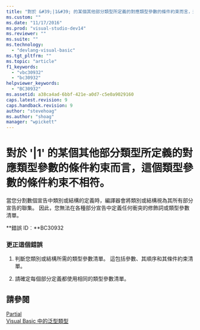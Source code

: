 ```yaml
---
title: "對於 &#39;|1&#39; 的某個其他部分類型所定義的對應類型參數的條件約束而言，這個類型參數的條件約束不相符。 | Microsoft Docs"
ms.custom: ""
ms.date: "11/17/2016"
ms.prod: "visual-studio-dev14"
ms.reviewer: ""
ms.suite: ""
ms.technology: 
  - "devlang-visual-basic"
ms.tgt_pltfrm: ""
ms.topic: "article"
f1_keywords: 
  - "vbc30932"
  - "bc30932"
helpviewer_keywords: 
  - "BC30932"
ms.assetid: a38ca4ad-6bbf-421e-a0d7-c5e0a9029160
caps.latest.revision: 9
caps.handback.revision: 9
author: "stevehoag"
ms.author: "shoag"
manager: "wpickett"
---
```

# 對於 &#39;|1&#39; 的某個其他部分類型所定義的對應類型參數的條件約束而言，這個類型參數的條件約束不相符。
當您分割數個宣告中類別或結構的定義時，編譯器會將類別或結構視為其所有部分宣告的聯集。 因此，您無法在各種部分宣告中定義任何衝突的修飾詞或類型參數清單。  
  
 **錯誤 ID︰**BC30932  
  
### 更正這個錯誤  
  
1.  判斷您類別或結構所需的類型參數清單。 這包括參數、其順序和其條件約束清單。  
  
2.  請確定每個部分定義都使用相同的類型參數清單。  
  
## 請參閱  
 [Partial](/dotnet/visual-basic/language-reference/modifiers/partial)   
 [Visual Basic 中的泛型類型](/dotnet/visual-basic/programming-guide/language-features/data-types/generic-types)